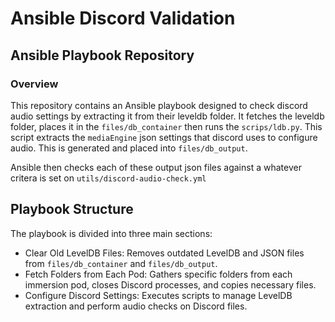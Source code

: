 # Ansible Discord Validation

## Ansible Playbook Repository
### Overview
This repository contains an Ansible playbook designed to check discord audio settings by extracting it from their leveldb folder. It fetches the leveldb folder, places it in the `files/db_container` then runs the `scrips/ldb.py`. This script extracts the `mediaEngine` json settings that discord uses to configure audio. This is generated and placed into `files/db_output`. 

Ansible then checks each of these output json files against a whatever critera is set on `utils/discord-audio-check.yml`

## Playbook Structure
The playbook is divided into three main sections:

- Clear Old LevelDB Files: Removes outdated LevelDB and JSON files from `files/db_container` and `files/db_output`.
- Fetch Folders from Each Pod: Gathers specific folders from each immersion pod, closes Discord processes, and copies necessary files.
- Configure Discord Settings: Executes scripts to manage LevelDB extraction and perform audio checks on Discord files.
